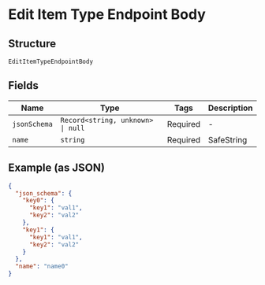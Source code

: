 
# Edit Item Type Endpoint Body

## Structure

`EditItemTypeEndpointBody`

## Fields

| Name | Type | Tags | Description |
|  --- | --- | --- | --- |
| `jsonSchema` | `Record<string, unknown> \| null` | Required | - |
| `name` | `string` | Required | SafeString |

## Example (as JSON)

```json
{
  "json_schema": {
    "key0": {
      "key1": "val1",
      "key2": "val2"
    },
    "key1": {
      "key1": "val1",
      "key2": "val2"
    }
  },
  "name": "name0"
}
```

